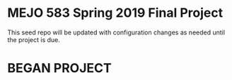 # MEJO 583 Spring 2019 Final Project

This seed repo will be updated with configuration changes as needed until the project is due.

# BEGAN PROJECT
